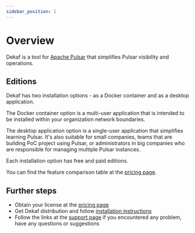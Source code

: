 ```yaml
---
sidebar_position: 1
---
```


# Overview

Dekaf is a tool for [Apache Pulsar](https://pulsar.apache.org/) that simplifies Pulsar visibility and operations.

## Editions

Dekaf has two installation options - as a Docker container and as a desktop application.

The Docker container option is a multi-user application that is intended to be installed within your organization network boundaries.

The desktop application option is a single-user application that simplifies learning Pulsar. It's also suitable for small companies, teams that are building PoC project using Pulsar, or administrators in big companies who are responsible for managing multiple Pulsar instances.

Each installation option has free and paid editions. 

You can find the feature comparison table at the [pricing page](/pricing).

## Further steps

- Obtain your license at the [pricing page](/pricing)
- Get Dekaf distribution and follow [installation instructions](/docs/installation)
- Follow the links at the [support page](/support) if you encountered any problem, have any questions or suggestions
